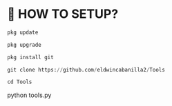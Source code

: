 # 📰 HOW TO SETUP?

```python
pkg update
```
```python
pkg upgrade
```
```python
pkg install git
```
```python
git clone https://github.com/eldwincabanilla2/Tools
```
```python
cd Tools
```
python tools.py
```
